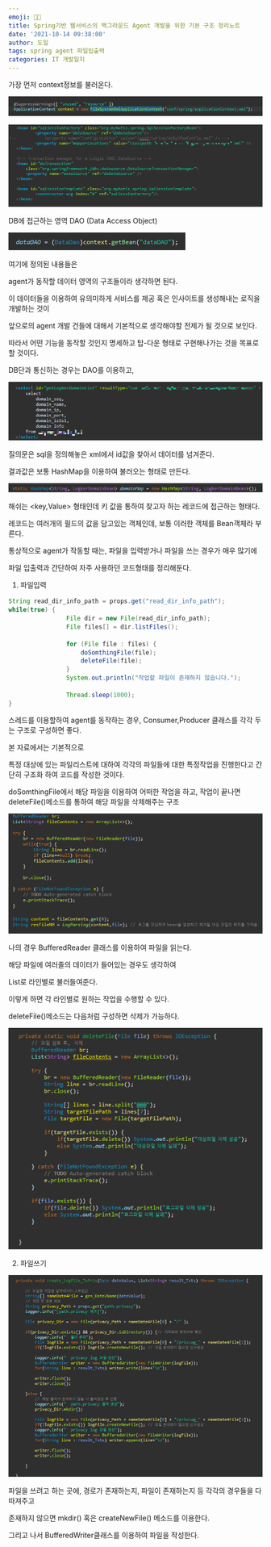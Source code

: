 ```yaml
---
emoji: 👨‍💻
title: Spring기반 웹서비스의 백그라운드 Agent 개발을 위한 기본 구조 정리노트
date: '2021-10-14 09:38:00'
author: 도일
tags: spring agent 파일입출력
categories: IT 개발일지
---
```

가장 먼저 context정보를 불러온다.

![img](./img/image.png)

![img](./img/image-1636027167459437.png)



DB에 접근하는 영역 DAO (Data Access Object)

![img](./img/image-1636027167459438.png)

여기에 정의된 내용들은

agent가 동작할 데이터 영역의 구조들이라 생각하면 된다.

이 데이터들을 이용하여 유의미하게 서비스를 제공 혹은 인사이트를 생성해내는 로직을 개발하는 것이

앞으로의 agent 개발 건들에 대해서 기본적으로 생각해야할 전제가 될 것으로 보인다.

따라서 어떤 기능을 동작할 것인지 명세하고 탑-다운 형태로 구현해나가는 것을 목표로 할 것이다.



DB단과 통신하는 경우는 DAO를 이용하고,

![img](./img/image-1636027167459439.png)

질의문은 sql을 정의해놓은 xml에서 id값을 찾아서 데이터를 넘겨준다.

결과값은 보통 HashMap을 이용하여 불러오는 형태로 만든다.

![img](./img/image-1636027167459440.png)

해쉬는 <key,Value> 형태인데 키 값을 통하여 찾고자 하는 레코드에 접근하는 형태다.

레코드는 여러개의 필드의 값을 담고있는 객체인데, 보통 이러한 객체를 Bean객체라 부른다.



통상적으로 agent가 작동할 때는, 파일을 입력받거나 파일을 쓰는 경우가 매우 많기에

파일 입출력과 간단하여 자주 사용하던 코드형태를 정리해둔다.



1) 파일입력

```java
String read_dir_info_path = props.get("read_dir_info_path");
while(true) {
				File dir = new File(read_dir_info_path);
				File files[] = dir.listFiles();

				for (File file : files) {
					doSomthingFile(file); 
					deleteFile(file);
				}
				System.out.println("작업할 파일이 존재하지 않습니다.");

				Thread.sleep(1000);
}
```



스레드를 이용할하여 agent를 동작하는 경우, Consumer,Producer 클래스를 각각 두는 구조로 구성하면 좋다.

본 자료에서는 기본적으로 

특정 대상에 있는 파일리스트에 대하여 각각의 파일들에 대한 특정작업을 진행한다고 간단히 구조화 하여 코드를 작성한 것이다.

doSomthingFile에서 해당 파일을 이용하여 어떠한 작업을 하고, 작업이 끝나면 deleteFile()메소드를 통하여 해당 파일을 삭제해주는 구조

![img](./img/image-1636027167459441.png)

나의 경우 BufferedReader 클래스를 이용하여 파일을 읽는다.

해당 파일에 여러줄의 데이터가 들어있는 경우도 생각하여

List로 라인별로 불러들여준다.

이렇게 하면 각 라인별로 원하는 작업을 수행할 수 있다.





deleteFile()메소드는 다음처럼 구성하면 삭제가 가능하다.

![img](./img/image-1636027167459442.png)



2) 파일쓰기

![img](./img/image-1636027167459443.png)

파일을 쓰려고 하는 곳에, 경로가 존재하는지, 파일이 존재하는지 등 각각의 경우들을 다 따져주고

존재하지 않으면 mkdir() 혹은 createNewFile() 메소드를 이용한다.

그리고 나서 BufferedWriter클래스를 이용하여 파일을 작성한다.